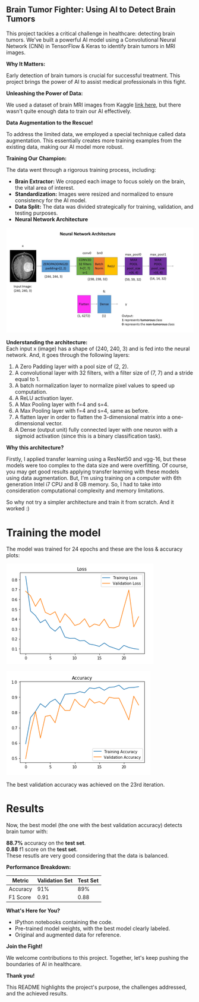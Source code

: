 ## Brain Tumor Fighter: Using AI to Detect Brain Tumors

This project tackles a critical challenge in healthcare: detecting brain tumors. We've built a powerful AI model using a Convolutional Neural Network (CNN) in TensorFlow & Keras to identify brain tumors in MRI images.

**Why It Matters:**

Early detection of brain tumors is crucial for successful treatment. This project brings the power of AI to assist medical professionals in this fight.

**Unleashing the Power of Data:**

We used a dataset of brain MRI images from Kaggle [link here](https://www.kaggle.com/navoneel/brain-mri-images-for-brain-tumor-detection), but there wasn't quite enough data to train our AI effectively. 

**Data Augmentation to the Rescue!**

To address the limited data, we employed a special technique called data augmentation. This essentially creates more training examples from the existing data, making our AI model more robust. 

**Training Our Champion:**

The data went through a rigorous training process, including:

* **Brain Extractor:** We cropped each image to focus solely on the brain, the vital area of interest.
* **Standardization:** Images were resized and normalized to ensure consistency for the AI model.
* **Data Split:** The data was divided strategically for training, validation, and testing purposes.
* **Neural Network Architecture**

![Neural Network Architecture](convnet_architecture.jpg)

**Understanding the architecture:**<br>
Each input x (image) has a shape of (240, 240, 3) and is fed into the neural network. And, it goes through the following layers:<br>

1. A Zero Padding layer with a pool size of (2, 2).
2. A convolutional layer with 32 filters, with a filter size of (7, 7) and a stride equal to 1.
3. A batch normalization layer to normalize pixel values to speed up computation.
4. A ReLU activation layer.
5. A Max Pooling layer with f=4 and s=4.
6. A Max Pooling layer with f=4 and s=4, same as before.
7. A flatten layer in order to flatten the 3-dimensional matrix into a one-dimensional vector.
8. A Dense (output unit) fully connected layer with one neuron with a sigmoid activation (since this is a binary classification task).

**Why this architecture?**<br>

Firstly, I applied transfer learning using a ResNet50 and vgg-16, but these models were too complex to the data size and were overfitting. Of course, you may get good results applying transfer learning with these models using data augmentation. But, I'm using training on a computer with 6th generation Intel i7 CPU and 8 GB memory. So, I had to take into consideration computational complexity and memory limitations.<br>

So why not try a simpler architecture and train it from scratch. And it worked :)

# Training the model
The model was trained for 24 epochs and these are the loss & accuracy plots:


![Loss plot](Loss.PNG)


![Accuracy plot](Accuracy.PNG)

The best validation accuracy was achieved on the 23rd iteration.

# Results

Now, the best model (the one with the best validation accuracy) detects brain tumor with:<br>

**88.7%** accuracy on the **test set**.<br>
**0.88** f1 score on the **test set**.<br>
These resutls are very good considering that the data is balanced.


**Performance Breakdown:**

| Metric | Validation Set | Test Set |
|---|---|---|
| Accuracy | 91% | 89% |
| F1 Score | 0.91 | 0.88 |

**What's Here for You?**

* IPython notebooks containing the code.
* Pre-trained model weights, with the best model clearly labeled.
* Original and augmented data for reference.

**Join the Fight!**

We welcome contributions to this project. Together, let's keep pushing the boundaries of AI in healthcare.

**Thank you!**

This  README highlights the project's purpose, the challenges addressed, and the achieved results. 
